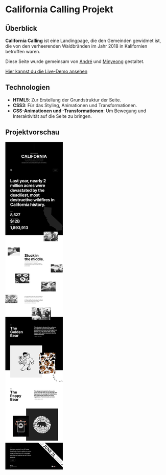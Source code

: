 # California Calling Projekt

## Überblick

**California Calling** ist eine Landingpage, die den Gemeinden gewidmet ist, die von den verheerenden Waldbränden im Jahr 2018 in Kalifornien betroffen waren.

Diese Seite wurde gemeinsam von [André](https://github.com/cadeteandre) und [Minyeong](https://github.com/manonsfoto) gestaltet.

[Hier kannst du die Live-Demo ansehen](https://manonsfoto.github.io/Tag12_Project_California_Calling/)

## Technologien

- **HTML5**: Zur Erstellung der Grundstruktur der Seite.
- **CSS3**: Für das Styling, Animationen und Transformationen.
- **CSS-Animationen und -Transformationen**: Um Bewegung und Interaktivität auf die Seite zu bringen.

## Projektvorschau

![Vorschau Bild](./assets/image/Landingpage_california_calling.png)
